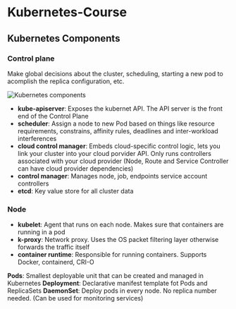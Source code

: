 # Kubernetes-Course

## Kubernetes Components

### Control plane
Make global decisions about the cluster, scheduling, starting a new pod to acomplish the replica configuration, etc.

![Kubernetes components](https://d33wubrfki0l68.cloudfront.net/2475489eaf20163ec0f54ddc1d92aa8d4c87c96b/e7c81/images/docs/components-of-kubernetes.svg)

- **kube-apiserver**: Exposes the kubernet API. The API server is the front end of the Control Plane
- **scheduler**: Assign a node to new Pod based on things like resource requirements, constrains, affinity rules, deadlines and inter-workload interferences
- **cloud control manager**: Embeds cloud-specific control logic, lets you link your cluster into your cloud porvider API. Only runs controllers associated with your cloud provider (Node, Route and Service Controller can have cloud provider dependencies)
- **control manager**: Manages node, job, endpoints service account controllers
- **etcd**: Key value store for all cluster data

### Node

- **kubelet**: Agent that runs on each node. Makes sure that containers are running in a pod
- **k-proxy**: Network proxy. Uses the OS packet filtering layer otherwise forwards the traffic itself
- **container runtime**: Responsible for running containers. Supports Docker, containerd, CRI-O



**Pods**: Smallest deployable unit that can be created and managed in Kubernetes
**Deployment**: Declarative manifest template fot Pods and ReplicaSets
**DaemonSet**: Deploy pods in every node. No replica number needed. (Can be used for monitoring services)
